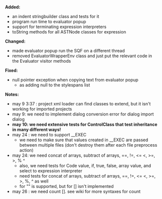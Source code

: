 **Added:**
* an indent stringbuilder class and tests for it
* program run time to evaluator popup
* support for terminating expression interpreters
* toString methods for all ASTNode classes for expression

**Changed:**
* made evaluator popup run the SQF on a different thread
* removed EvaluatorWrapperEnv class and just put the relevant code in the Evaluator visitor methods 

**Fixed:**
*  null pointer exception when copying text from evaluator popup
    * as adding null to the stylespans list 

**Notes:**
* may 9 3:37 : project xml loader can find classes to extend, but it isn't working for imported projects
* may 9: we need to implement dialog conversion error for dialog import dialog
* **may 10: we need extensive tests for ControlClass that test inheritance in many different ways!**
* may 24 : we need to support __EXEC
    * we need to make sure that values created in __EXEC are passed between multiple files (don't destroy them after each file preprocess action)
* may 24: we need concat of arrays, subtract of arrays, ==, !=, <= <, >=, >, % ^
    * also, we need tests for Code value, if, true, false, array value, and select to expression interpreter
    * need tests for concat of arrays, subtract of arrays, ==, !=, <= <, >=, >, %, ^ as well
    * for "" is supported, but for [] isn't implemented
* may 26 : we need count []. see wiki for more syntaxes for count